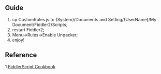 ## Guide
1. cp CustomRules.js to {System}/Documents and Setting/{UserName}/My Document/Fiddler2/Scripts;
2. restart Fiddler2;
3. Menu->Rules->Enable Unpacker;
4. enjoy!

## Reference
1.[FiddlerScript Cookbook](http://www.fiddlertool.com/fiddler/dev/ScriptSamples.asp).
